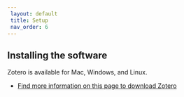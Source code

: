 ```yaml
---
 layout: default
 title: Setup
 nav_order: 6
---
```


## Installing the software

Zotero is available for Mac, Windows, and Linux.   

- [Find more information on this page to download Zotero](https://www.zotero.org/download/)
